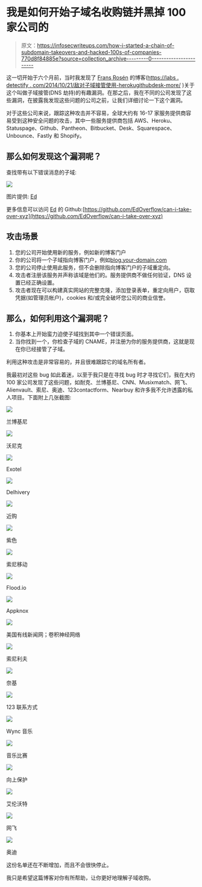 # 我是如何开始子域名收购链并黑掉 100 家公司的

> 原文：<https://infosecwriteups.com/how-i-started-a-chain-of-subdomain-takeovers-and-hacked-100s-of-companies-770d8f84885e?source=collection_archive---------0----------------------->

这一切开始于六个月前，当时我发现了 [Frans Rosén](https://medium.com/u/1979b6518264?source=post_page-----770d8f84885e--------------------------------) 的博客([https://labs . detectify . com/2014/10/21/敌对子域接管使用-herokugithubdesk-more/](https://labs.detectify.com/2014/10/21/hostile-subdomain-takeover-using-herokugithubdesk-more/) )关于这个叫做子域接管(DNS 劫持)的有趣漏洞。在那之后，我在不同的公司发现了这些漏洞，在披露我发现这些问题的公司之前，让我们详细讨论一下这个漏洞。

对于这些公司来说，跟踪这种攻击并不容易，全球大约有 16-17 家服务提供商容易受到这种安全问题的攻击，其中一些服务提供商包括 AWS、Heroku、Statuspage、Github、Pantheon、Bitbucket、Desk、Squarespace、Unbounce、Fastly 和 Shopify。

## 那么如何发现这个漏洞呢？

查找带有以下错误消息的子域:

![](img/96f14cf4efc9308b2e478d1cda731c82.png)

图片提供: [Ed](https://medium.com/u/ac1a79a0eeea?source=post_page-----770d8f84885e--------------------------------)

更多信息可以访问 [Ed](https://medium.com/u/ac1a79a0eeea?source=post_page-----770d8f84885e--------------------------------) 的 Github:[https://github.com/EdOverflow/can-i-take-over-xyz](https://github.com/EdOverflow/can-i-take-over-xyz)

## 攻击场景

1.  您的公司开始使用新的服务，例如新的博客门户
2.  你的公司将一个子域指向博客门户，例如[blog.your-domain.com](http://support.your-domain.com/)
3.  您的公司停止使用此服务，但不会删除指向博客门户的子域重定向。
4.  攻击者注册该服务并声称该域是他们的。服务提供商不做任何验证，DNS 设置已经正确设置。
5.  攻击者现在可以构建真实网站的完整克隆，添加登录表单，重定向用户，窃取凭据(如管理员帐户)，cookies 和/或完全破坏您公司的商业信誉。

## 那么，如何利用这个漏洞呢？

1.  你基本上开始蛮力迫使子域找到其中一个错误页面。
2.  当你找到一个，你检查子域的 CNAME，并注册为你的服务提供商，这就是现在你已经接管了子域。

利用这种攻击是非常容易的，并且很难跟踪它的域名所有者。

我最初对这些 bug 如此着迷，以至于我只是在寻找 bug 时才寻找它们，我在大约 100 家公司发现了这些问题，如耐克、兰博基尼、CNN、Musixmatch、网飞、Alienvault、索尼、奥迪、123contactform、Nearbuy 和许多我不允许透露的私人项目。下面附上几张截图:

![](img/77b2d49df2ad98e62eaa3c47ec2cebb6.png)

兰博基尼

![](img/eb161983449afbc18a3944ad6488be8c.png)

沃尼克

![](img/171df965c2ea7ed94a1d270acf0b31ba.png)

Exotel

![](img/4f1829c7a5f12ec99f06e61b08b1f3cc.png)

Delhivery

![](img/178a7ce2f911f6a222612c634ba09fe3.png)

近购

![](img/238f412d0a678cbcf12617558b620493.png)

紫色

![](img/f9e43472aaa7d21dae2b9756fef297d7.png)

索尼移动

![](img/e904bd881b629f9d6d73171423444717.png)

Flood.io

![](img/a478be981bf5c0f9e2dcf3d0e1503725.png)

Appknox

![](img/47190ca26bf046de953910704b038c0a.png)

美国有线新闻网；卷积神经网络

![](img/c3f1a68dbd3f7d6dc9a548cf628b21fe.png)

索尼利夫

![](img/6b532dddf92340c469934ad7c791dd29.png)

奈基

![](img/6a339bdb49404d912f41684ac23bcd7e.png)

123 联系方式

![](img/07a807a33482b47e6d144218d13c91c0.png)

Wync 音乐

![](img/0355a855d7aa70a5c36f01f16a467708.png)

音乐比赛

![](img/35d7d436df6ab3ed75bcf829b781975f.png)

向上保护

![](img/7ee2711c96a61f80b3346a179b2c568c.png)

艾伦沃特

![](img/5521d79319c12f10e484b4868d1ee649.png)

网飞

![](img/9ad0418bc87a2136f34b3116ead61aac.png)

奥迪

这份名单还在不断增加，而且不会很快停止。

我只是希望这篇博客对你有所帮助，让你更好地理解子域收购。